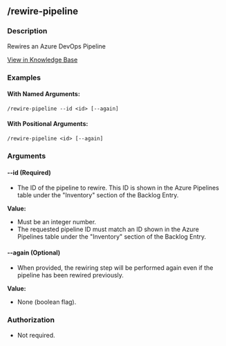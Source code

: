 ## /rewire-pipeline
### Description
Rewires an Azure DevOps Pipeline


[View in Knowledge Base](https://kb.packfiles.io/warp/commands/azure-devops/rewire-pipeline)



### Examples

#### With Named Arguments:
```
/rewire-pipeline --id <id> [--again]
```
#### With Positional Arguments:
```
/rewire-pipeline <id> [--again]
```
### Arguments





#### --id (Required)

- The ID of the pipeline to rewire. This ID is shown in the Azure Pipelines table under the "Inventory" section of the Backlog Entry.

**Value:**
  - Must be an integer number.
  - The requested pipeline ID must match an ID shown in the Azure Pipelines table under the "Inventory" section of the Backlog Entry.






#### --again (Optional)

- When provided, the rewiring step will be performed again even if the pipeline has been rewired previously.

**Value:**
  - None (boolean flag).


### Authorization

- Not required.